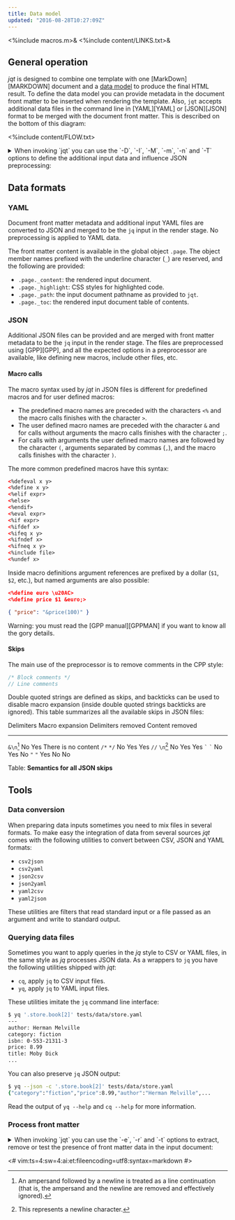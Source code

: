 ```yaml
---
title: Data model
updated: "2016-08-28T10:27:09Z"
---
```

<%include macros.m>&
<%include content/LINKS.txt>&

## General operation

_jqt_ is designed to combine one template with one [MarkDown][MARKDOWN] document and a
[data model](https://en.wikipedia.org/wiki/Data_model) to
produce the final HTML result.
To define the data model you can provide metadata in the document front matter to be inserted when
rendering the template. Also, `jqt` accepts additional data files in the command line
in [YAML][YAML] or [JSON][JSON] format to be merged with
the document front matter. This is described on the bottom of this diagram:

<%include content/FLOW.txt>

<details>

<summary>
When invoking `jqt` you can use the `-D`, `-I`, `-M`, `-m`, `-n` and `-T` options to define the additional input
data and influence JSON preprocessing:
</summary>

<%include content/opt/D.txt>
<%include content/opt/I.txt>
<%include content/opt/M.txt>
<%include content/opt/m.txt>
<%include content/opt/n.txt>
<%include content/opt/T.txt>

</details>

## Data formats

### YAML

Document front matter metadata and additional input YAML files are converted to
JSON and merged to be the `jq` input in the render stage. No preprocessing is
applied  to YAML data.

The front matter content is available in the global object `.page`. The object
member names prefixed with the underline character (`_`) are reserved, and the following
are provided:

* `.page._content`: the rendered input document.
* `.page._highlight`: CSS styles for highlighted code.
* `.page._path`: the input document pathname as provided to `jqt`.
* `.page._toc`: the rendered input document table of contents.

### JSON

Additional JSON files can be provided and are merged with front matter metadata
to be the `jq` input in the render stage.  The files are preprocessed using
[GPP][GPP], and all the expected options in a preprocessor are available,
like defining new macros, include other files, etc.

#### Macro calls

The macro syntax used by _jqt_ in JSON files is different
for predefined macros and for user defined macros:

* The predefined macro names are preceded with the characters
  `<%` and the macro calls finishes with the character `>`.
* The user defined macro names are preceded with
  the character `&` and for calls without arguments the macro calls finishes with the character `;`.
* For calls with arguments the user defined macro names are 
  followed by the character `(`, arguments separated by
  commas (`,`), and the macro calls finishes with the character `)`.  

The more common predefined macros have this syntax:

```HTML
<%defeval x y>
<%define x y>
<%elif expr>
<%else>
<%endif>
<%eval expr>
<%if expr>
<%ifdef x>
<%ifeq x y>
<%ifndef x>
<%ifneq x y>
<%include file>
<%undef x>
```

Inside macro definitions argument references are prefixed by a dollar (`$1`, `$2`, etc.),
but named arguments are also possible:

```JSON
<%define euro \u20AC>
<%define price $1 &euro;>

{ "price": "&price(100)" }
```

Warning: you must read the [GPP manual][GPPMAN] if you want to know all the gory details.

#### Skips

The main use of the preprocessor is to remove comments in the CPP style:

```CPP
/* Block comments */
// Line comments
```

Double quoted strings are defined as skips, and backticks can be used to
disable macro expansion (inside double quoted strings backticks are ignored).
This table summarizes all the available skips in JSON files:

 Delimiters         Macro expansion     Delimiters removed  Content removed
-------------       ---------------     ------------------  ---------------
`&\n`[^1]           No                  Yes                 There is no content
`/*` `*/`           No                  Yes                 Yes
`//` `\n`[^2]       No                  Yes                 Yes
`` ` `` `` ` ``     No                  Yes                 No
`"` `"`             Yes                 No                  No

Table: **Semantics for all JSON skips**

[^1]: An ampersand followed by a newline is treated as a line continuation (that
is, the ampersand and the newline are removed and effectively ignored).
[^2]: This represents a newline character.

## Tools

### Data conversion

When preparing data inputs sometimes you need to mix files in several formats.
To make easy the integration of data from several sources _jqt_ comes with the
following utilities to convert between CSV, JSON and YAML formats:

* `csv2json`
* `csv2yaml`
* `json2csv`
* `json2yaml`
* `yaml2csv`
* `yaml2json`

These utilities are filters that read standard input or a file passed as an
argument and write to standard output.

### Querying data files

Sometimes you want to apply queries in the _jq_ style to CSV or YAML files,
in the same style as _jq_ processes JSON data.
As a wrappers to `jq` you have the following utilities shipped with _jqt_:

* `cq`, apply `jq` to CSV input files.
* `yq`, apply `jq` to YAML input files.

These utilities imitate the `jq` command line interface:

```zsh
$ yq '.store.book[2]' tests/data/store.yaml
---
author: Herman Melville
category: fiction
isbn: 0-553-21311-3
price: 8.99
title: Moby Dick
...
```

You can also preserve `jq` JSON output:

```zsh
$ yq --json -c '.store.book[2]' tests/data/store.yaml
{"category":"fiction","price":8.99,"author":"Herman Melville",...
```

Read the output of `yq --help` and `cq --help` for more information.

### Process front matter

<details>

<summary>
When invoking `jqt` you can use the `-e`, `-r` and `-t` options to extract, remove or
test the presence of front matter data in the input document:
</summary>

<%include content/opt/e.txt>
<%include content/opt/r.txt>
<%include content/opt/t.txt>

</details>

<#
vim:ts=4:sw=4:ai:et:fileencoding=utf8:syntax=markdown
#>
